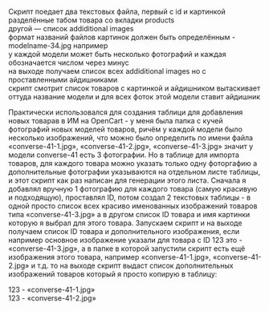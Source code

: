 
Скрипт поедает два текстовых файла, первый с id и картинкой разделённые табом товара со вкладки products  
другой — список addiditional images  
формат названий файлов картинок должен быть определённым - modelname-34.jpg например  
у каждой модели может быть несколько фотографий и каждая обозначается числом через минус  
на выходе получаем список всех addiditional images но с проставленными айдишниками  
скрипт смотрит список товаров с картинкой и айдишником вытаскивает оттуда название модели и для всех фоток этой модели ставит айдишник  
  
Практически использовался для создания таблици для добавления новых товарав в ИМ на OpenCart - у меня была папка с кучей фотографий новых моделей товаров, ричём у каждой модели было несколько изображений, что можно было определить по имени файла «converse-41-1.jpg», «converse-41-2.jpg», «converse-41-3.jpg» значит у модели converse-41 есть 3 фотографии. Но в таблице для импорта товаров, для каждого товара можно указать только одну фоторгафию а дополнительные фотографии указываются на отдельном листе таблицы, и этот скрипт как раз написан для генерации этого листа. Сначала я добавлял вручную 1 фотографию для каждого товара (самую красивую и подходящую), проставлял ID, потом создал 2 текстовых таблицы - в одной просто список всех красиво именованных изображений товаров типа «converse-41-3.jpg» а в другом список ID товара и имя картинки которую я выбрал для этого товара. Запускаем скрипт и на выходе получаем список ID товара и дополнительного изображения, если например основное изображение указали для товара с ID 123 это - «converse-41-3.jpg», а в папке в которой запустили скрипт есть ещё изображения этого товара, например «converse-41-1.jpg», «converse-41-2.jpg» и т.д. то на выходе скрипт выдаст список дополнительных изображений товаров который я просто копирую в таблицу: 

123 - «converse-41-1.jpg»  
123 - «converse-41-2.jpg»

